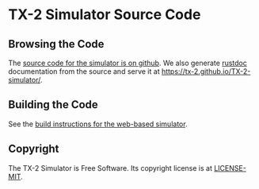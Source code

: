# TX-2 Simulator Source Code

## Browsing the Code

The [source code for the simulator is on
github](https://github.com/TX-2/TX-2-simulator).  We also generate
[rustdoc](https://doc.rust-lang.org/rustdoc/what-is-rustdoc.html)
documentation from the source and serve it at
https://tx-2.github.io/TX-2-simulator/.

## Building the Code

See the [build instructions for the web-based
simulator](https://github.com/TX-2/TX-2-simulator/blob/main/docs/build/web.md).

## Copyright

The TX-2 Simulator is Free Software.  Its copyright license is at
[LICENSE-MIT](https://tx-2.github.io/TX-2-simulator/LICENSE-MIT).
